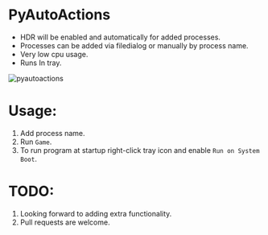# PyAutoActions


- HDR will be enabled and automatically for added processes.
- Processes can be added via filedialog or manually by process name.
- Very low cpu usage.
- Runs In tray.


![pyautoactions](https://github.com/7gxycn08/PyAutoActions/assets/121936658/3db2657d-f30a-4c25-bb99-30994e897fda)


# Usage:
1. Add process name.
2. Run `Game`.
3. To run program at startup right-click tray icon and enable `Run on System Boot`.


# TODO:
1. Looking forward to adding extra functionality.
2. Pull requests are welcome.
